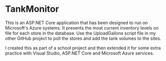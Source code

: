 # TankMonitor

This is an ASP.NET Core application that has been designed to run on Microsoft's Azure systems. It presents the most current inventory levels on file for each store in the database. Use the UploadGallons script file in my other GitHub project to poll the stores and add the tank volumes to the sites.

I created this as part of a school project and then extended it for some extra practice with Visual Studio, ASP.NET Core and Microsoft Azure services.
